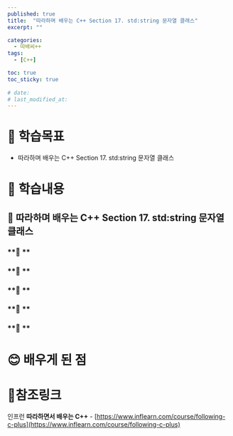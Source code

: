 ```yaml
---
published: true
title:  "따라하며 배우는 C++ Section 17. std:string 문자열 클래스"
excerpt: ""

categories:
  - 따배씨++
tags:
  - [C++]

toc: true
toc_sticky: true
 
# date: 
# last_modified_at: 
---
```


# 🤔 학습목표
- 따라하며 배우는 C++ Section 17. std:string 문자열 클래스

# 📃 학습내용
## 📍 **따라하며 배우는 C++ Section 17. std:string 문자열 클래스**

### **🌱 **

### **🌱 **

### **🌱 **

### **🌱 **

### **🌱 **

# 😊 배우게 된 점


# 📌참조링크
인프런 **따라하면서 배우는 C++** - [https://www.inflearn.com/course/following-c-plus](https://www.inflearn.com/course/following-c-plus)